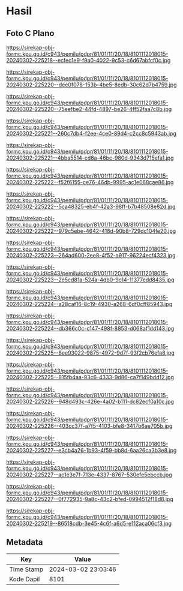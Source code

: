 # Hasil

## Foto C Plano

https://sirekap-obj-formc.kpu.go.id/c943/pemilu/pdpr/81/01/11/20/18/8101112018015-20240302-225218--ecfec1e9-f9a0-4022-9c53-c6d67abfcf0c.jpg

https://sirekap-obj-formc.kpu.go.id/c943/pemilu/pdpr/81/01/11/20/18/8101112018015-20240302-225220--dee0f078-153b-4be5-8edb-30c62d7b4759.jpg

https://sirekap-obj-formc.kpu.go.id/c943/pemilu/pdpr/81/01/11/20/18/8101112018015-20240302-225220--75eefbe2-44fd-4897-be26-4ff52faa7c8b.jpg

https://sirekap-obj-formc.kpu.go.id/c943/pemilu/pdpr/81/01/11/20/18/8101112018015-20240302-225221--260c7db4-f2ee-4ce0-89d4-c2cc8c5943ab.jpg

https://sirekap-obj-formc.kpu.go.id/c943/pemilu/pdpr/81/01/11/20/18/8101112018015-20240302-225221--4bba5514-cd6a-46bc-980d-9343d715efa1.jpg

https://sirekap-obj-formc.kpu.go.id/c943/pemilu/pdpr/81/01/11/20/18/8101112018015-20240302-225222--f52f6155-ce76-46db-9995-ac1e068cae86.jpg

https://sirekap-obj-formc.kpu.go.id/c943/pemilu/pdpr/81/01/11/20/18/8101112018015-20240302-225222--5ca48325-eb4f-42a3-98ff-b7b48508e82d.jpg

https://sirekap-obj-formc.kpu.go.id/c943/pemilu/pdpr/81/01/11/20/18/8101112018015-20240302-225222--979c5ebe-4642-418d-90b8-729dc104fe20.jpg

https://sirekap-obj-formc.kpu.go.id/c943/pemilu/pdpr/81/01/11/20/18/8101112018015-20240302-225223--264ad600-2ee8-4f52-a917-96224ecf4323.jpg

https://sirekap-obj-formc.kpu.go.id/c943/pemilu/pdpr/81/01/11/20/18/8101112018015-20240302-225223--2e5cd81a-524a-4db0-9c14-11377edd8435.jpg

https://sirekap-obj-formc.kpu.go.id/c943/pemilu/pdpr/81/01/11/20/18/8101112018015-20240302-225224--a28caf16-8c19-4930-a268-6df0cff85943.jpg

https://sirekap-obj-formc.kpu.go.id/c943/pemilu/pdpr/81/01/11/20/18/8101112018015-20240302-225224--db366c0c-c147-498f-8853-d068af1dd143.jpg

https://sirekap-obj-formc.kpu.go.id/c943/pemilu/pdpr/81/01/11/20/18/8101112018015-20240302-225225--8ee93022-9875-4972-9d7f-93f2cb76efa8.jpg

https://sirekap-obj-formc.kpu.go.id/c943/pemilu/pdpr/81/01/11/20/18/8101112018015-20240302-225225--815fb4aa-93c6-4333-9d86-ca7f149bdd12.jpg

https://sirekap-obj-formc.kpu.go.id/c943/pemilu/pdpr/81/01/11/20/18/8101112018015-20240302-225226--948d493c-426e-4a02-b111-dc82ecf0a10c.jpg

https://sirekap-obj-formc.kpu.go.id/c943/pemilu/pdpr/81/01/11/20/18/8101112018015-20240302-225226--403cc37f-a7f5-4103-bfe8-3417b6ae705b.jpg

https://sirekap-obj-formc.kpu.go.id/c943/pemilu/pdpr/81/01/11/20/18/8101112018015-20240302-225227--e3cb4a26-1b93-4f59-bb8d-6aa26ca3b3e8.jpg

https://sirekap-obj-formc.kpu.go.id/c943/pemilu/pdpr/81/01/11/20/18/8101112018015-20240302-225227--ac1e3e7f-713e-4337-8767-530efe5ebccb.jpg

https://sirekap-obj-formc.kpu.go.id/c943/pemilu/pdpr/81/01/11/20/18/8101112018015-20240302-225227--0f772935-9a8c-43c2-bfed-0994512f18d8.jpg

https://sirekap-obj-formc.kpu.go.id/c943/pemilu/pdpr/81/01/11/20/18/8101112018015-20240302-225219--86518cdb-3e45-4c6f-a6d5-e112aca06cf3.jpg


## Metadata

| Key        | Value               |
| ---------- | ------------------- |
| Time Stamp | 2024-03-02 23:03:46 |
| Kode Dapil | 8101                |




